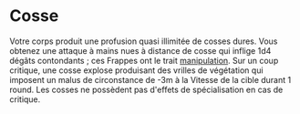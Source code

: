 # Cosse

<p><span id="ctl00_MainContent_DetailedOutput">Votre corps produit une profusion quasi illimitée de cosses dures. Vous obtenez une attaque à mains nues à distance de cosse qui inflige 1d4 dégâts contondants ; ces Frappes ont le trait <a href="https://2e.aonprd.com/Traits.aspx?ID=104">manipulation</a>. Sur un coup critique, une cosse explose produisant des vrilles de végétation qui imposent un malus de circonstance de -3m à la Vitesse de la cible durant 1 round. Les cosses ne possèdent pas d'effets de spécialisation en cas de critique.&nbsp;</span></p>